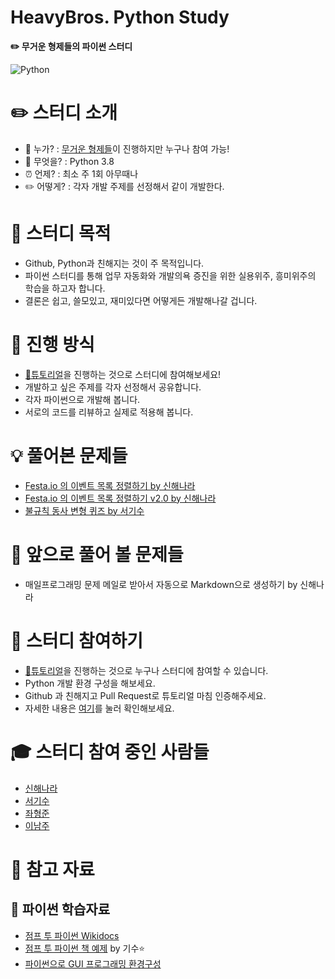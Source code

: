 HeavyBros. Python Study
====================================

**✏️ 무거운 형제들의 파이썬 스터디**

![Python](python-logo.png)

# ✏️ 스터디 소개 

-	💁 누가? : [무거운 형제들](http://heavybros.dothome.co.kr/)이 진행하지만 누구나 참여 가능!
-	🐍 무엇을? : Python 3.8
-	⏰ 언제? : 최소 주 1회 아무때나
-	✏️ 어떻게? : 각자 개발 주제를 선정해서 같이 개발한다.

# 🎯 스터디 목적

- Github, Python과 친해지는 것이 주 목적입니다.
- 파이썬 스터디를 통해 업무 자동화와 개발의욕 증진을 위한 실용위주, 흥미위주의 학습을 하고자 합니다. 
- 결론은 쉽고, 쓸모있고, 재미있다면 어떻게든 개발해나갈 겁니다. 

# 📅 진행 방식

- [🐣튜토리얼](TUTORIAL.md)을 진행하는 것으로 스터디에 참여해보세요!
- 개발하고 싶은 주제를 각자 선정해서 공유합니다.
- 각자 파이썬으로 개발해 봅니다.
- 서로의 코드를 리뷰하고 실제로 적용해 봅니다.


# 💡 풀어본 문제들

- [Festa.io 의 이벤트 목록 정렬하기 by 신해나라](FestaListSorting/FestaListSorting.md)
- [Festa.io 의 이벤트 목록 정렬하기 v2.0 by 신해나라](FestaListSorting/FestaListSortingv2.md)
- [불규칙 동사 변형 퀴즈 by 서기수](IrregularVerbs/IrregularVerbs.md)

# 🤔 앞으로 풀어 볼 문제들

- 매일프로그래밍 문제 메일로 받아서 자동으로 Markdown으로 생성하기 by 신해나라

# 🙋 스터디 참여하기

- [🐣튜토리얼](TUTORIAL.md)을 진행하는 것으로 누구나 스터디에 참여할 수 있습니다.
- Python 개발 환경 구성을 해보세요.
- Github 과 친해지고 Pull Request로 튜토리얼 마침 인증해주세요.
- 자세한 내용은 [여기](TUTORIAL.md)를 눌러 확인해보세요.

# 🎓 스터디 참여 중인 사람들

- [신해나라](HelloWorld/Haenara/Helloworld.py)
- [서기수](HelloWorld/Kisoo/HelloWorld.py)
- [좌형준](HelloWorld/JwaHyungJun/HelloWorld.py)
- [이남주](HelloWorld/LeeNamju/HelloWorld.py)

# 👀 참고 자료

## 🐍 파이썬 학습자료

- [점프 투 파이썬 Wikidocs](https://wikidocs.net/book/1)
- [점프 투 파이썬 책 예제](https://github.com/flagman1211/PythonExam) by 기수⭐️
- [파이썬으로 GUI 프로그래밍 환경구성](Python%20GUI%20Environment%20Setting/Python%20GUI%20Environment%20Setting.md)